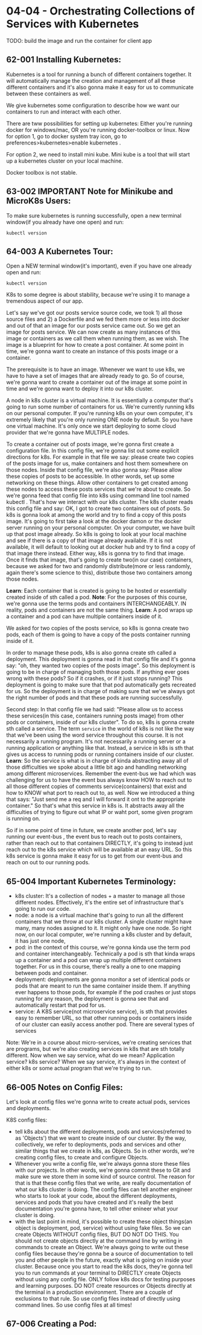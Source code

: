 # 04-04 - Orchestrating Collections of Services with Kubernetes
TODO: build the image and run the container for client app
## 62-001 Installing Kubernetes:
Kubernetes is a tool for running a bunch of different containers together. It will automatically manage the creation and management of all 
these different containers and it's also gonna make it easy for us to communicate between these containers as well.

We give kubernetes some configuration to describe how we want our containers to run and interact with each other.

There are tww possibilities for setting up kubernetes:
Either you're running docker for windows/mac, OR you're running docker-toolbox or linux.
Now for option 1, go to docker system tray icon, go to preferences>kubernetes>enable kubernetes .

For option 2, we need to install mini kube. Mini kube is a tool that will start up a kubernetes cluster on your local machine.

Docker toolbox is not stable.

## 63-002 IMPORTANT Note for Minikube and MicroK8s Users:
To make sure kubernetes is running successfully, open a new terminal window(if you already have one open) and run:
```shell
kubectl version
```

## 64-003 A Kubernetes Tour:
Open a NEW terminal window(it's important), even if you have one already open and run:
```shell
kubectl version
```
K8s to some degree is about stability, because we're using it to manage a tremendous aspect of our app.

Let's say we've got our posts service source code, we took 1) all those source files and 2) a Dockerfile and we fed them more or less into 
docker and out of that an image for our posts service came out. So we get an image for posts service.
We can now create as many instances of this image or containers as we call them when running them, as we wish. The image is a blueprint for how to create a 
post container. 
At some point in time, we're gonna want to create an instance of this posts image or a container.

The prerequisite is to have an image. Whenever we want to use k8s, we have to have a set of images that are already ready to go. So of course,
we're gonna want to create a container out of the image at some point in time and we're gonna want to deploy it into our k8s cluster.

A node in k8s cluster is a virtual machine. It is essentially a computer that's going to run some number of containers for us.
We're currently running k8s on our personal computer. If you're running k8s on your own computer, it's extremely likely that you're only
running ONE node by default. So you have one virtual machine. It's only once we start deploying to some cloud provider that we're gonna have
MULTIPLE nodes.

To create a container out of posts image, we're gonna first create a configuration file. In this config file, we're gonna list out some explicit 
directions for k8s. For example in that file we say: please create two copies of the posts image for us, make containers and host them somewhere on
those nodes. Inside that config file, we're also gonna say: Please allow these copies of posts to be accessible. In other words, set up some 
networking on these things. Allow other containers to get created among these nodes to access these posts services that we're about to create.
So we're gonna feed that config file into k8s using command line tool named kubectl . That's how we interact with our k8s cluster.
The k8s cluster reads this config file and say: OK, I got to create two containers out of posts. So k8s is gonna look at among the world and 
try to find a copy of this posts image. It's going to first take a look at the docker damon or the docker server running on your personal computer.
On your computer, we have built up that post image already. So k8s is going to look at your local machine and see if there is a copy of that
image already available.
If it is not available, it will default to looking out at docker hub and try to find a copy of that image there instead.
Either way, k8s is gonna try to find that image. Once it finds that image, that's going to create two(in our case) containers, because we asked
for two and randomly distribute(more or less randomly, again there's some science to this), distribute those two containers among those nodes.

**Learn**: Each container that is created is going to be hosted or essentially created inside of sth called a pod.
**Note**: For the purposes of this course, we're gonna use the terms pods and containers INTERCHANGEABLY.
IN reality, pods and containers are not the same thing.
**Learn**: A pod wraps up a container and a pod can have multiple containers inside of it.

We asked for two copies of the posts service, so k8s is gonna create two pods, each of them is going to have a copy of the posts container running inside
of it.

In order to manage these pods, k8s is also gonna create sth called a deployment. This deployment is gonna read in that config file and it's gonna say: 
"oh, they wanted two copies of the posts image". So this deployment is going to be in charge of managing both those pods. If anything ever goes 
wrong with these pods? So if it crashes, or if it just stops running?
This deployment is going to make sure that that pod automatically gets recreated for us. So the deployment is in charge of making sure that 
we've always got the right number of pods and that these pods are running successfully.

Second step:
In that config file we had said: "Please allow us to access these services(in this case, containers running posts image) from other pods or containers, inside of 
our k8s cluster".
To do so, k8s is gonna create sth called a service.
The term `service` in the world of k8s is not like the way that we've been using the word service throughout this course. It is not necessarily a running program.
It's not necessarily a running server or a running application or anything like that. Instead, a service in k8s is sth that gives us access to running pods
or running containers inside of our cluster.
**Learn**: So the service is what is in charge of kinda abstracting away all of those difficulties we spoke about a little bit ago and handling networking among different
microservices.
Remember the event-bus we had which was challenging for us to have the event bus always know HOW to reach out to all those different copies of comments service(containers) that
exist and how to KNOW what port to reach out to, as well. Now we introduced a thing that says: "Just send me a req and I will forward it ont to the 
appropriate container." So that's what this service in k8s is. It abstracts away all the difficulties of trying to figure out what IP or waht port, some given program
is running on.

So if in some point of time in future, we create another pod, let's say running our event-bus , the event bus to reach out to posts containers, rather than
reach out to that containers DIRECTLY, it's going to instead just reach out to the k8s service which will be available at an easy URL.
So this k8s service is gonna make it easy for us to get from our event-bus and reach on out to our running pods. 

## 65-004 Important Kubernetes Terminology:
- k8s cluster: It's a collection of nodes + a master to manage all those different nodes. Effectively, it's the entire set of infrastructure that's going to run our code.
- node: a node is a virtual machine that's going to run all the different containers that we throw at our k8s cluster. A single cluster might have many, many nodes assigned
  to it. It might only have one node. So right now, on our local computer, we're running a k8s cluster and by default, it has just one node,
- pod: in the context of this course, we're gonna kinda use the term pod and container interchangeably. Technically a pod is sth that kinda wraps up a container and a 
  pod can wrap up multiple different containers together. For us in this course, there's really a one to one mapping between pods and container.
- deployment: deployments are gonna monitor a set of identical pods or pods that are meant to run the same container inside them. If anything ever happens to those 
  pods, for example if the pod crashes or just stops running for any reason, the deployment is gonna see that and automatically restart that pod for us.
- service: A K8S service(not microservice service), is sth that provides easy to remember URL, so that other running pods or containers inside of our cluster can easily
  access another pod. There are several types of services 

Note: We're in a course about micro-services, we're creating services that are programs, but we're also creating services in k8s that are sth totally different.
Now when we say service, what do we mean? Application service? k8s service? 
When we say service, it's always in the context of either k8s or some actual program that we're trying to run.

## 66-005 Notes on Config Files:
Let's look at config files we're gonna write to create actual pods, services and deployments. 

K8S config files:
- tell k8s about the different deployments, pods and services(referred to as 'Objects') that we want to create inside of our cluster. By the way, collectively,
  we refer to deployments, pods and services and other similar things that we create in k8s, as Objects. So in other words, we're creating config files, to create and 
  configure Objects.
- Whenever you write a config file, we're always gonna store these files with our projects. In other words, we're gonna commit these to Git and make sure we store them in
  some kind of source control. The reason for that is that these config files that we write, are really documentation of what our k8s cluster is doing.
  The config files can tell another engineer who starts to look at your code, about the different deployments, services and pods that you have created and it's really the 
  best documentation you're gonna have, to tell other enineer what your cluster is doing. 
- with the last point in mind, it's possible to create these object things(an object is deployment, pod, service) without using fake files. So we can create Objects
  WITHOUT config files, BUT DO NOT DO THIS. You should not create objects directly at the command line by writing in commands to create an Object. We're always going to
  write out these config files because they're gonna be a source of documentation to tell you and other people in the future, exactly what is going on inside your cluster.
  Because once you start to read the k8s docs, they're gonna tell you to run commands at your terminal to DIRECTLY create Objects without using any config file. ONLY follow
  k8s docs for testing purposes and learning purposes. DO NOT create resources or Objects directly at the terminal in a production environment. There are a 
  couple of exclusions to that rule. So use config files instead of directly using command lines. So use config files at all times!

## 67-006 Creating a Pod:

